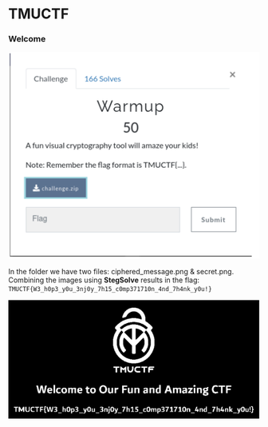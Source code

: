 # TMUCTF

### Welcome

![](../../.gitbook/assets/image%20%28229%29.png)

In the folder we have two files: ciphered\_message.png & secret.png. Combining the images using **StegSolve** results in the flag: `TMUCTF{W3_h0p3_y0u_3nj0y_7h15_c0mp371710n_4nd_7h4nk_y0u!}`

![](../../.gitbook/assets/image%20%28271%29.png)



